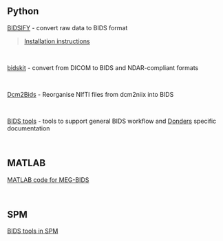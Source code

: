 
## Python

[BIDSIFY](https://github.com/spinoza-rec/bidsify) - convert raw data to BIDS format

> [Installation instructions](https://github.com/nejaz1/bidsify)

<br>

[bidskit](https://github.com/jmtyszka/bidskit) - convert from DICOM to BIDS and NDAR-compliant formats

<br>

[Dcm2Bids](https://github.com/cbedetti/Dcm2Bids) - Reorganise NIfTI files from dcm2niix into BIDS

<br> 

[BIDS tools](https://github.com/robertoostenveld/bids) - tools to support general BIDS workflow and [Donders](https://www.ru.nl/donders/) specific documentation

<br>

## MATLAB

[MATLAB code for MEG-BIDS](https://github.com/lorenzomagazzini/mat-meg-bids)

<br>

## SPM

[BIDS tools in SPM](https://en.wikibooks.org/wiki/SPM/BIDS)